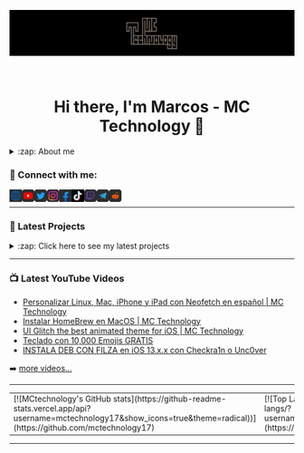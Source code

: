 [![MC Technology](src/mctechnology_extendido.GIF)](https://www.youtube.com/channel/UC_mYh5PYPHBJ5YYUj8AIkcw)
<div align="center">
  <br> <h1> Hi there, I'm Marcos - MC Technology 👋 </h1>
</div>

<details>
  <summary>:zap: About me</summary>
  <align="left">

### 🔬 Bioanalyst Clinico and I am currently studying a Master in Bioinformatic 💻!!
- 🦾 I love the PowerLifting!
- 🤓  I’m currently learning everything
- 👾  I am very curious and that is why you start studying programming
- 🗒  I am currently very obsected with learning vimscript
</details>


### 📲 Connect with me:

[<img align="left" alt="mctechnology17.com" width="22px" src="./src/web.png" />][website]
[<img align="left" alt="MC Technology | YouTube" width="22px" src="./src/youtube.png" />][youtube]
[<img align="left" alt="@mctechnology17 | Twitter" width="22px" src="./src/twitter.png" />][twitter]
[<img align="left" alt="@mctechnology17 | Instagram" width="22px" src="./src/instagram.png" />][instagram]
[<img align="left" alt="MC Technology17 | Facebook" width="22px" src="./src/facebook.png" />][facebook]
[<img align="left" alt="@mctechnology17 | Tiktok" width="22px" src="./src/tiktok.png" />][tiktok]
[<img align="left" alt="@mctechnology17 | Twicht" width="22px" src="./src/twitch.png" />][twitch]
[<img align="left" alt="@mctechnology17 | Telegram" width="22px" src="./src/telegram.png" />][telegram]
[<img align="left" alt="@mctechnology17 | Reddit" width="22px" src="./src/reddit.png" />][reddit]

<br />

---

### 📕 Latest Projects

<details>
  <summary>:zap: Click here to see my latest projects</summary>

<table>
<tr>
<td> [<img align="left" alt="vimtools | VimTools" width="50px" src="./src/vim.png" />][vimtools] </td>
<td> <h4 align="left"> <a href="https://github.com/mctechnology17/vimtools" target="_blank"><code>vimtools</code></a> </h4> </td>
</tr>
<tr>
<td> [<img align="left" alt="jailbreakrepo | Jailbreak Repo" width="50px" src="./src/cydia7.png" />][jailbreakrepo] </td>
<td> <h4 align="left"> <a href="https://mctechnology17.github.io/" target="_blank"><code>Jailbreak repo</code></a> </h4> </td>
</tr>
<tr>
<td> [<img align="left" alt="uiswitch | UI Glitch" width="50px" src="./src/uiglitch.png" />][uiglitch] </td>
<td> <h4 align="left"> <a href="https://repo.packix.com/package/com.mctechnology.uiglitch/" target="_blank"><code>UI Glitch</code></a> </h4> </td>
</tr>
<tr>
<td> [<img align="left" alt="uiswitches | UI Switches" width="50px" src="./src/uiswitches.png" />][uiswitches] </td>
<td> <h4 align="left"> <a href="https://repo.packix.com/package/com.mctechnology.uiswitches/" target="_blank"><code>UI Switches</code></a> </h4> </td>
</tr>
<tr>
<td> [<img align="left" alt="uibadge | UI Babge" width="50px" src="./src/uibadge.png" />][uibadge] </td>
<td> <h4 align="left"> <a href="https://repo.packix.com/package/com.mctechnology.uibadge/" target="_blank"><code>UI Badge</code></a> </h4> </td>
</tr>
<tr>
<td> [<img align="left" alt="youtuberepo | YouTube Repo" width="50px" src="./src/youtube_alternativ.png" />][youtuberepo] </td>
<td> <h4 align="left"> <a href="https://github.com/mctechnology17/youtube_repo_mc_technology" target="_blank"><code>YouTube Repo</code></a> </h4> </td>
</tr>
</table>

</details>


---

### 📺 Latest YouTube Videos

<!-- YOUTUBE:START -->
- [Personalizar Linux, Mac, iPhone y iPad con Neofetch en español | MC Technology](https://www.youtube.com/watch?v=gKkFuM8Ky1I)
- [Instalar HomeBrew en MacOS | MC Technology](https://www.youtube.com/watch?v=eLCvV_-i8QE)
- [UI Glitch the best animated theme for iOS | MC Technology](https://www.youtube.com/watch?v=rHfMTch21zE)
- [Teclado con 10,000 Emojis GRATIS](https://www.youtube.com/watch?v=4ekjNF4AArE)
- [INSTALA DEB CON FILZA en iOS 13.x.x con Checkra1n o Unc0ver](https://www.youtube.com/watch?v=eduu_qCATDY)
<!-- YOUTUBE:END -->

➡️ [more videos...](https://www.youtube.com/channel/UC_mYh5PYPHBJ5YYUj8AIkcw)

---

<table>
<tr>
<td>
[![MCtechnology's GitHub stats](https://github-readme-stats.vercel.app/api?username=mctechnology17&show_icons=true&theme=radical))](https://github.com/mctechnology17)
</td>
<td>
[![Top Langs](https://github-readme-stats.vercel.app/api/top-langs/?username=mctechnology17&layout=compact&theme=radical)](https://github.com/mctechnology17)
</td>
</tr>
</table>

---

[website]: https://mctechnology17.com
[twitter]: https://twitter.com/mctechnology17
[youtube]: https://www.youtube.com/channel/UC_mYh5PYPHBJ5YYUj8AIkcw?view_as=subscriber
[instagram]: https://www.instagram.com/mctechnology17/
[twitch]: https://www.twitch.tv/mctechnology17
[tiktok]: https://www.tiktok.com/@mctechnology17
[facebook]: https://m.facebook.com/mctechnology17/
[telegram]: https://t.me/mctechnology
[reddit]:https://www.reddit.com/user/mctechnology17

[vimtools]: https://github.com/mctechnology17/vimtools
[jailbreakrepo]: https://mctechnology17.github.io/
[uiglitch]: https://repo.packix.com/package/com.mctechnology.uiglitch/
[uiswitches]: https://repo.packix.com/package/com.mctechnology.uiswitches/
[uibadge]: https://repo.packix.com/package/com.mctechnology.uibadge/
[youtuberepo]: https://github.com/mctechnology17/youtube_repo_mc_technology
